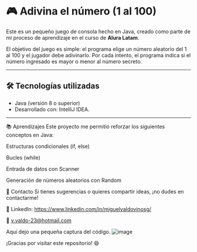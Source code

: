 # 🎮 Adivina el número (1 al 100)

Este es un pequeño juego de consola hecho en Java, creado como parte de mi proceso de aprendizaje en el curso de **Alura Latam**.

El objetivo del juego es simple: el programa elige un número aleatorio del 1 al 100 y el jugador debe adivinarlo. Por cada intento, el programa indica si el número ingresado es mayor o menor al número secreto.

---

## 🛠 Tecnologías utilizadas

- Java (versión 8 o superior)
- Desarrollado con: IntelliJ IDEA.

---
📚 Aprendizajes
Este proyecto me permitió reforzar los siguientes conceptos en Java:

Estructuras condicionales (if, else)

Bucles (while)

Entrada de datos con Scanner

Generación de números aleatorios con Random

📩 Contacto
Si tienes sugerencias o quieres compartir ideas, ¡no dudes en contactarme!

💼 LinkedIn: https://www.linkedin.com/in/miguelvaldovinosg/

📧 v.valdo-23@hotmail.com


Aquí dejo una pequeña captura del código.
![image](https://github.com/user-attachments/assets/4b10d466-5ba0-44a4-83bc-c6499dd056ee)

¡Gracias por visitar este repositorio! 😄

